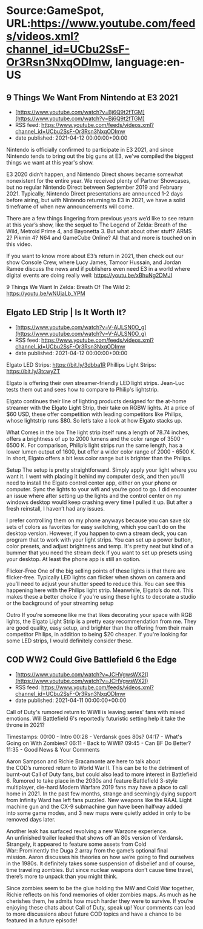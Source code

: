 # Source:GameSpot, URL:https://www.youtube.com/feeds/videos.xml?channel_id=UCbu2SsF-Or3Rsn3NxqODImw, language:en-US

## 9 Things We Want From Nintendo at E3 2021
 - [https://www.youtube.com/watch?v=Bj6Q9t2fTGM](https://www.youtube.com/watch?v=Bj6Q9t2fTGM)
 - RSS feed: https://www.youtube.com/feeds/videos.xml?channel_id=UCbu2SsF-Or3Rsn3NxqODImw
 - date published: 2021-04-12 00:00:00+00:00

Nintendo is officially confirmed to participate in E3 2021, and since Nintendo tends to bring out the big guns at E3, we've compiled the biggest things we want at this year's show.

E3 2020 didn’t happen, and Nintendo Direct shows became somewhat nonexistent for the entire year. We received plenty of Partner Showcases, but no regular Nintendo Direct between September 2019 and February 2021. Typically, Nintendo Direct presentations are announced 1-2 days before airing, but with Nintendo returning to E3 in 2021, we have a solid timeframe of when new announcements will come.

There are a few things lingering from previous years we’d like to see return at this year’s show, like the sequel to The Legend of Zelda: Breath of the Wild, Metroid Prime 4, and Bayonetta 3. But what about other stuff? ARMS 2? Pikmin 4? N64 and GameCube Online? All that and more is touched on in this video.

If you want to know more about E3’s return in 2021, then check out our show Console Crew, where Lucy James, Tamoor Hussain, and Jordan Ramée discuss the news and if publishers even need E3 in a world where digital events are doing really well: https://youtu.be/xBhuNg2DMJI

9 Things We Want In Zelda: Breath Of The Wild 2: https://youtu.be/wNUjaLb_YPM

## Elgato LED Strip | Is It Worth It?
 - [https://www.youtube.com/watch?v=V-AULSN0O_g](https://www.youtube.com/watch?v=V-AULSN0O_g)
 - RSS feed: https://www.youtube.com/feeds/videos.xml?channel_id=UCbu2SsF-Or3Rsn3NxqODImw
 - date published: 2021-04-12 00:00:00+00:00

Elgato LED Strips: https://bit.ly/3dbba1R
Phillips Light Strips: https://bit.ly/3tcwyZT

Elgato is offering their own streamer-friendly LED light strips. Jean-Luc tests them out and sees how to compare to Philip's lightstrip.

Elgato continues their line of lighting products designed for the at-home streamer with the Elgato Light Strip, their take on RGBW lights. At a price of $60 USD, these offer competition with leading competitors like Philips, whose lightstrip runs $80. So let’s take a look at how Elgato stacks up.

What Comes in the box
The light strip itself runs a length of 78.74 inches, offers a brightness of up to 2000 lumens and the color range of 3500 - 6500 K. For comparison, Philip’s light strips run the same length, has a lower lumen output of 1600, but offer a wider color range of 2000 - 6500 K. In short, Elgato offers a bit less color range but is brighter than the Philips.

Setup
The setup is pretty straightforward. Simply apply your light where you want it. I went with placing it behind my computer desk, and then you’ll need to install the Elgato control center app, either on your phone or computer. Sync the lights to your wifi and you’re good to go. I did encounter an issue where after setting up the lights and the control center on my windows desktop would keep crashing every time I pulled it up. But after a fresh reinstall, I haven’t had any issues.

I prefer controlling them on my phone anyways because you can save six sets of colors as favorites for easy switching, which you can’t do on the desktop version. However, if you happen to own a stream deck, you can program that to work with your light strips. You can set up a power button, color presets, and adjust brightness and temp. It's pretty neat but kind of a bummer that you need the stream deck if you want to set up presets using your desktop. At least the phone app is still an option.

Flicker-Free
One of the big selling points of these lights is that there are flicker-free. Typically LED lights can flicker when shown on camera and you’ll need to adjust your shutter speed to reduce this. You can see this happening here with the Philips light strip. Meanwhile, Elgato’s do not. This makes these a better choice if you're using these lights to decorate a studio or the background of your streaming setup

Outro
If you’re someone like me that likes decorating your space with RGB lights, the Elgato Light Strip is a pretty easy recommendation from me. They are good quality, easy setup, and brighter than the offering from their main competitor Philips, in addition to being $20 cheaper. If you're looking for some LED strips, I would definitely consider these.

## COD WW2 Could Give Battlefield 6 the Edge
 - [https://www.youtube.com/watch?v=JCHVgwsWX2I](https://www.youtube.com/watch?v=JCHVgwsWX2I)
 - RSS feed: https://www.youtube.com/feeds/videos.xml?channel_id=UCbu2SsF-Or3Rsn3NxqODImw
 - date published: 2021-04-11 00:00:00+00:00

Call of Duty's rumored return to WWII is leaving series' fans with mixed emotions. Will Battlefield 6's reportedly futuristic setting help it take the throne in 2021?

Timestamps:
00:00 - Intro
00:28 - Verdansk goes 80s? 
04:17 - What's Going on With Zombies? 
06:11 - Back to WWII?
09:45 - Can BF Do Better?
11:35 - Good News & Your Comments 

Aaron Sampson and Richie Bracamonte are here to talk about the COD’s rumored return to World War II. This can be to the detriment of burnt-out Call of Duty fans, but could also lead to more interest in Battlefield 6. Rumored to take place in the 2030s and feature Battlefield 3-style multiplayer, die-hard Modern Warfare 2019 fans may have a place to call home in 2021. In the past few months, strange and seemingly dying support from Infinity Ward has left fans puzzled. New weapons like the RAAL Light machine gun and the CX-9 submachine gun have been halfway added into some game modes, and 3 new maps were quietly added in only to be removed days later. 

Another leak has surfaced revolving a new Warzone experience. An unfinished trailer leaked that shows off an 80s version of Verdansk. Strangely, it appeared to feature some assets from Cold War: Prominently the Duga 2 array from the game’s optional final mission. Aaron discusses his theories on how we’re going to find ourselves in the 1980s. It definitely takes some suspension of disbelief and of course, time traveling zombies. But since nuclear weapons don’t cause time travel, there’s more to unpack than you might think. 

Since zombies seem to be the glue holding the MW and Cold War together, Richie reflects on his fond memories of older zombies maps. As much as he cherishes them, he admits how much harder they were to survive. If you’re enjoying these chats about Call of Duty, speak up! Your comments can lead to more discussions about future COD topics and have a chance to be featured in a future episode!


